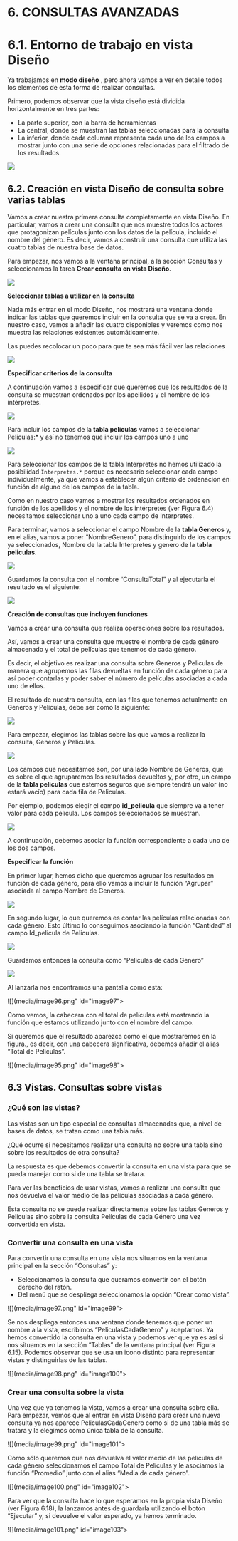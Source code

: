 # 6. CONSULTAS AVANZADAS

# 6.1. Entorno de trabajo en vista Diseño 

Ya trabajamos en **modo diseño** , pero ahora vamos a ver en detalle todos los elementos de esta forma de realizar consultas. 

Primero, podemos observar que la vista diseño está dividida horizontalmente en tres partes: 

- La parte superior, con la barra de herramientas
- La central, donde se muestran las tablas seleccionadas para la consulta
- La inferior, donde cada columna representa cada uno de los campos a mostrar junto con una serie de opciones relacionadas para el filtrado de los resultados. 

![](media/image84.png)

## 6.2. Creación en vista Diseño de consulta sobre varias tablas 

Vamos a crear nuestra primera consulta completamente en vista Diseño. En particular, vamos a crear una consulta que nos muestre todos los actores que protagonizan películas junto con los datos de la película, incluido el nombre del género. Es decir, vamos a construir una consulta que utiliza las cuatro tablas de nuestra base de datos. 

Para empezar, nos vamos a la ventana principal, a la sección Consultas y seleccionamos la tarea **Crear consulta en vista Diseño**.

![](media/image85.png)

**Seleccionar tablas a utilizar en la consulta**

Nada más entrar en el modo Diseño, nos mostrará una ventana donde indicar las tablas que queremos incluir en la consulta que se va a crear. En nuestro caso, vamos a añadir las cuatro disponibles y veremos como nos muestra las relaciones existentes automáticamente.

Las puedes recolocar un poco para que te sea más fácil ver las relaciones

![](media/image86.png)

**Especificar criterios de la consulta**

A continuación vamos a especificar que queremos que los resultados de la consulta se muestran ordenados por los apellidos y el nombre de los intérpretes.

![](media/image87.png)

Para incluir los campos de la **tabla peliculas** vamos a seleccionar Peliculas:* y así no tenemos que incluir los campos uno a uno

![](media/image88.png)

Para seleccionar los campos de la tabla Interpretes no hemos utilizado la posibilidad `Interpretes.*` porque es necesario seleccionar cada campo individualmente, ya que vamos a establecer algún criterio de ordenación en función de alguno de los campos de la tabla. 

Como en nuestro caso vamos a mostrar los resultados ordenados en función de los apellidos y el nombre de los intérpretes (ver Figura 6.4) necesitamos seleccionar uno a uno cada campo de Interpretes. 

Para terminar, vamos a seleccionar el campo Nombre de la **tabla Generos** y, en el alias, vamos a poner “NombreGenero”, para distinguirlo de los campos ya seleccionados, Nombre de la tabla Interpretes y genero de la **tabla peliculas**.

![](media/image89.png)

Guardamos la consulta con el nombre “ConsultaTotal” y al ejecutarla el resultado es el siguiente:

![](media/image90.png)

**Creación de consultas que incluyen funciones**

Vamos a crear una consulta que realiza operaciones sobre los resultados.

Así, vamos a crear una consulta que muestre el nombre de cada género almacenado y el total de películas que tenemos de cada género. 

Es decir, el objetivo es realizar una consulta sobre Generos y Peliculas de manera que agrupemos las filas devueltas en función de cada género para así poder contarlas y poder saber el número de películas asociadas a cada uno de ellos. 

El resultado de nuestra consulta, con las filas que tenemos actualmente en Generos y Peliculas, debe ser como la siguiente: 

![](media/image91.png)

Para empezar, elegimos las tablas sobre las que vamos a realizar la consulta, Generos y Peliculas.

![](media/image92.png)

Los campos que necesitamos son, por una lado Nombre de Generos, que es sobre el que agruparemos los resultados devueltos y, por otro, un campo de la **tabla peliculas** que estemos seguros que siempre tendrá un valor (no estará vacío) para cada fila de Peliculas. 

Por ejemplo, podemos elegir el campo **id_pelicula** que siempre va a tener valor para cada película. Los campos seleccionados se muestran.

![](media/image93.png)

A continuación, debemos asociar la función correspondiente a cada uno de los dos campos. 

**Especificar la función**

En primer lugar, hemos dicho que queremos agrupar los resultados en función de cada género, para ello vamos a incluir la función “Agrupar” asociada al campo Nombre de Generos. 

![](media/image94.png)

En segundo lugar, lo que queremos es contar las películas relacionadas con cada género. Esto último lo conseguimos asociando la función “Cantidad” al campo Id_pelicula de Peliculas.

![](media/image94.png)

Guardamos entonces la consulta como “Peliculas de cada Genero” 

![](media/image95.png)

Al lanzarla nos encontramos una pantalla como esta: 

![](media/image96.png" id="image97">

Como vemos, la cabecera con el total de películas está mostrando la función que estamos utilizando junto con el nombre del campo.

Si queremos que el resultado aparezca como el que mostraremos en la figura., es decir, con una cabecera significativa, debemos añadir el alias “Total de Peliculas”.

![](media/image95.png" id="image98">

## 6.3 Vistas. Consultas sobre vistas 

### ¿Qué son las vistas?

Las vistas son un tipo especial de consultas almacenadas que, a nivel de bases de datos, se tratan como una tabla más. 

¿Qué ocurre si necesitamos realizar una consulta no sobre una tabla sino sobre los resultados de otra consulta? 

La respuesta es que debemos convertir la consulta en una vista para que se pueda manejar como si de una tabla se tratara. 

Para ver las beneficios de usar vistas, vamos a realizar una consulta que nos devuelva el valor medio de las películas asociadas a cada género. 

Esta consulta no se puede realizar directamente sobre las tablas Generos y Peliculas sino sobre la consulta Películas de cada Género una vez convertida en vista.

###  Convertir una consulta en una vista

Para convertir una consulta en una vista nos situamos en la ventana principal  en la sección “Consultas” y: 

- Seleccionamos la consulta que queramos convertir con el botón derecho del ratón. 
- Del menú que se despliega seleccionamos la opción “Crear como vista”. 

![](media/image97.png" id="image99">

Se nos despliega entonces una ventana donde tenemos que poner un nombre a la vista, escribimos “PeliculasCadaGenero” y aceptamos. Ya hemos convertido la consulta en una vista y podemos ver que ya es así si nos situamos en la sección “Tablas” de la ventana principal (ver Figura 6.15). Podemos observar que se usa un icono distinto para representar vistas y distinguirlas de las tablas. 

![](media/image98.png" id="image100">

### Crear una consulta sobre la vista

Una vez que ya tenemos la vista, vamos a crear una consulta sobre ella. Para empezar, vemos que al entrar en vista Diseño para crear una nueva consulta ya nos aparece PeliculasCadaGenero como si de una tabla más se tratara y la elegimos como única tabla de la consulta. 

![](media/image99.png" id="image101">

Como sólo queremos que nos devuelva el valor medio de las películas de cada género seleccionamos el campo Total de Peliculas y le asociamos la función “Promedio” junto con el alias “Media de cada género”. 

![](media/image100.png" id="image102">

Para ver que la consulta hace lo que esperamos en la propia vista Diseño (ver Figura 6.18), la lanzamos antes de guardarla utilizando el botón “Ejecutar” y, si devuelve el valor esperado, ya hemos terminado. 

![](media/image101.png" id="image103">
